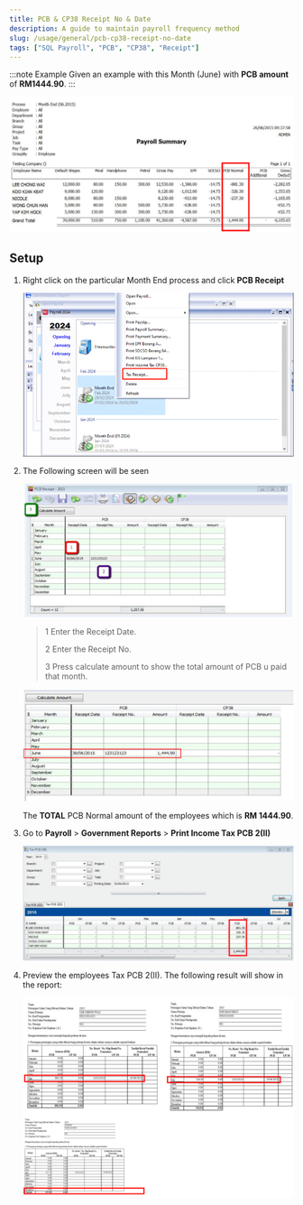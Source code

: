```yaml
---
title: PCB & CP38 Receipt No & Date
description: A guide to maintain payroll frequency method
slug: /usage/general/pcb-cp38-receipt-no-date
tags: ["SQL Payroll", "PCB", "CP38", "Receipt"]
---
```



:::note Example
Given an example with this Month (June) with **PCB amount** of **RM1444.90**.
:::

![example](../../../static/img/usage/general/pcb-cp38-receipt-no-date/example.png)

## Setup

1. Right click on the particular Month End process and click **PCB Receipt**

    ![pcb-receipt](../../../static/img/usage/general/pcb-cp38-receipt-no-date/pcb-receipt.png)

2. The Following screen will be seen

    ![pcb-receipt-interface](../../../static/img/usage/general/pcb-cp38-receipt-no-date/pcb-receipt-interface.png)

    >1 Enter the Receipt Date.
    >
    >2 Enter the Receipt No.
    >
    >3 Press calculate amount to show the total amount of PCB u paid that month.

    ![calculate](../../../static/img/usage/general/pcb-cp38-receipt-no-date/calculate.png)

    The **TOTAL** PCB Normal amount of the employees which is **RM 1444.90**.

3. Go to **Payroll** > **Government Reports** > **Print Income Tax PCB 2(II)**

    ![print-income-tax-pcb](../../../static/img/usage/general/pcb-cp38-receipt-no-date/print-income-tax-pcb.png)

4. Preview the employees Tax PCB 2(II). The following result will show in the report:

    ![result](../../../static/img/usage/general/pcb-cp38-receipt-no-date/result.png)
